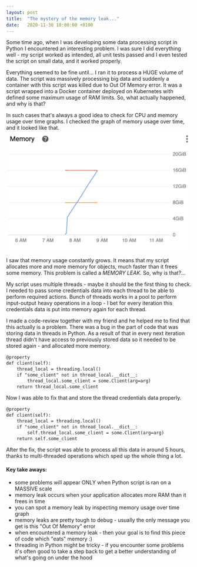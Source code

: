 ```yaml
---
layout: post
title:  "The mystery of the memory leak..."
date:   2020-11-30 10:00:00 +0100
---
```

Some time ago, when I was developing some data processing script in Python I encountered an interesting problem. I was sure I did everything well - my script worked as intended, all unit tests passed and I even tested the script on small data, and it worked properly. 

Everything seemed to be fine until... I ran it to process a HUGE volume of data. The script was massively processing big data and suddenly a container with this script was killed due to Out Of Memory error. It was a script wrapped into a Docker container deployed on Kubernetes with defined some maximum usage of RAM limits. So, what actually happened, and why is that?

In such cases that's always a good idea to check for CPU and memory usage over time graphs.
I checked the graph of memory usage over time, and it looked like that.
![image](/assets/images/memory_usage_over_time.png "memory usage over time")

I saw that memory usage constantly grows. It means that my script allocates more and more memory for objects, much faster than it frees some memory. This problem is called a *MEMORY LEAK*. So, why is that?...

My script uses multiple threads - maybe it should be the first thing to check. I needed to pass some credentials data into each thread to be able to perform required actions. Bunch of threads works in a pool to perform input-output heavy operations in a loop - I bet for every iteration this credentials data is put into memory again for each thread.

I made a code-review together with my friend and he helped me to find that this actually is a problem. There was a bug in the part of code that was storing data in threads in Python. As a result of that in every next iteration thread didn't have access to previously stored data so it needed to be stored again - and allocated more memory.
```Python3
@property
def client(self):
    thread_local = threading.local()
    if "some_client" not in thread_local.__dict__:
        thread_local.some_client = some.Client(arg=arg)
    return thread_local.some_client
```
Now I was able to fix that and store the thread credentials data properly.
```Python3
@property
def client(self):
    thread_local = threading.local()
    if "some_client" not in thread_local.__dict__:
        self.thread_local.some_client = some.Client(arg=arg)
    return self.some_client
```
After the fix, the script was able to process all this data in around 5 hours, thanks to multi-threaded operations which sped up the whole thing a lot.

#### Key take aways:
- some problems will appear ONLY when Python script is ran on a MASSIVE scale
- memory leak occurs when your application allocates more RAM than it frees in time
- you can spot a memory leak by inspecting memory usage over time graph
- memory leaks are pretty tough to debug - usually the only message you get is this "Out Of Memory" error
- when encountered a memory leak - then your goal is to find this piece of code which "eats" memory :)
- threading in Python might be tricky - if you encounter some problems it's often good to take a step back to get a better understanding of what's going on under the hood
